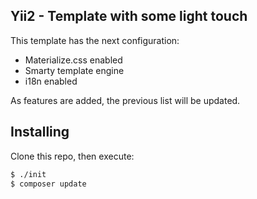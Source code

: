 ## Yii2 - Template with some light touch

This template has the next configuration:
- Materialize.css enabled
- Smarty template engine
- i18n enabled

As features are added, the previous list will be updated.

## Installing

Clone this repo, then execute:
```bash
$ ./init
$ composer update
```